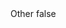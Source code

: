 <?xml version="1.0" encoding="UTF-8"?>
<CustomMetadata xmlns="http://soap.sforce.com/2006/04/metadata">
    <label>Other</label>
    <protected>false</protected>
</CustomMetadata>
